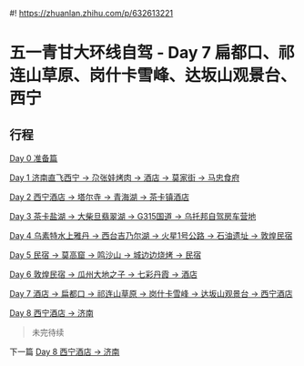 #! https://zhuanlan.zhihu.com/p/632613221

# 五一青甘大环线自驾 - Day 7 扁都口、祁连山草原、岗什卡雪峰、达坂山观景台、西宁

## 行程

[Day 0 准备篇](https://zhuanlan.zhihu.com/p/627700124)

[Day 1 济南直飞西宁 -> 尕张娃烤肉 -> 酒店 -> 莫家街 -> 马忠食府](https://zhuanlan.zhihu.com/p/631263216)

[Day 2 西宁酒店 -> 塔尔寺 -> 青海湖 -> 茶卡镇酒店](https://zhuanlan.zhihu.com/p/632612968)

[Day 3 茶卡盐湖 -> 大柴旦翡翠湖 -> G315国道  -> 乌托邦自驾房车营地](https://zhuanlan.zhihu.com/p/632613038)

[Day 4 乌素特水上雅丹 -> 西台吉乃尔湖 -> 火星1号公路 -> 石油遗址 -> 敦煌民宿](https://zhuanlan.zhihu.com/p/632613091)

[Day 5 民宿 -> 莫高窟 -> 鸣沙山 -> 城边边烧烤 -> 民宿](https://zhuanlan.zhihu.com/p/632613131)

[Day 6 敦煌民宿 -> 瓜州大地之子 -> 七彩丹霞 -> 酒店](https://zhuanlan.zhihu.com/p/632613160)

[Day 7 酒店 -> 扁都口 -> 祁连山草原 -> 岗什卡雪峰 -> 达坂山观景台 -> 西宁酒店](https://zhuanlan.zhihu.com/p/632613221)

[Day 8 西宁酒店 -> 济南](https://zhuanlan.zhihu.com/p/632613281)

> 未完待续

下一篇 [Day 8 西宁酒店 -> 济南](https://zhuanlan.zhihu.com/p/632613281)